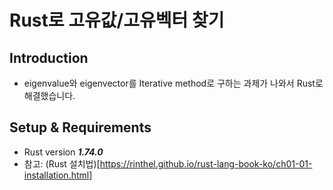 # Rust로 고유값/고유벡터 찾기

  ## Introduction
  
   - eigenvalue와 eigenvector를 Iterative method로 구하는 과제가 나와서 Rust로 해결했습니다.
    
  ## Setup & Requirements
   
   - Rust version ***1.74.0***
   - 참고: (Rust 설치법)[https://rinthel.github.io/rust-lang-book-ko/ch01-01-installation.html]
